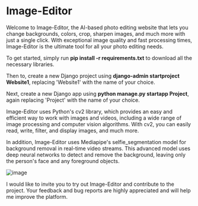 # Image-Editor
Welcome to Image-Editor, the AI-based photo editing website that lets you change backgrounds, colors, crop, sharpen images, and much more with just a single click. With exceptional image quality and fast processing times, Image-Editor is the ultimate tool for all your photo editing needs.

To get started, simply run **pip install -r requirements.txt** to download all the necessary libraries. 

Then to, create a new Django project using **django-admin startproject Website1**, replacing 'Website1' with the name of your choice.

Next, create a new Django app using **python manage.py startapp Project**, again replacing 'Project' with the name of your choice.

Image-Editor uses Python's cv2 library, which provides an easy and efficient way to work with images and videos, including a wide range of image processing and computer vision algorithms. With cv2, you can easily read, write, filter, and display images, and much more.

In addition, Image-Editor uses Mediapipe's selfie_segmentation model for background removal in real-time video streams. This advanced model uses deep neural networks to detect and remove the background, leaving only the person's face and any foreground objects.

![image](https://github.com/darshitjain87/Image-Editor/assets/94097200/d35120f9-bfff-4571-abe9-cb22b4a8bd90)

I would like to invite you to try out Image-Editor and contribute to the project. Your feedback and bug reports are highly appreciated and will help me improve the platform.
